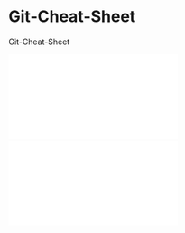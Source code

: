 # Git-Cheat-Sheet
Git-Cheat-Sheet

![Atlassian Git Cheat sheet](SWTM-2088_Atlassian-Git-Cheatsheet.pdf)
![Github Git Cheat Sheet](github-git-cheat-sheet.pdf)

